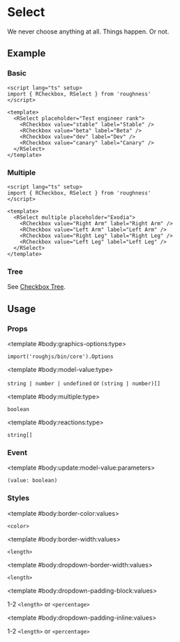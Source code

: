 <script lang="ts" setup>
import { RCheckbox, RDetails, RSelect, RSpace, RTable, RText } from 'roughness'
</script>

# Select

We never choose anything at all. Things happen. Or not.

## Example

### Basic

<RDetails>
  <template #summary>Show Code</template>

```vue
<script lang="ts" setup>
import { RCheckbox, RSelect } from 'roughness'
</script>

<template>
  <RSelect placeholder="Test engineer rank">
    <RCheckbox value="stable" label="Stable" />
    <RCheckbox value="beta" label="Beta" />
    <RCheckbox value="dev" label="Dev" />
    <RCheckbox value="canary" label="Canary" />
  </RSelect>
</template>
```

</RDetails>

<RSelect placeholder="Test engineer rank">
  <RCheckbox value="stable" label="Stable" />
  <RCheckbox value="beta" label="Beta" />
  <RCheckbox value="dev" label="Dev" />
  <RCheckbox value="canary" label="Canary" />
</RSelect>

### Multiple

<RDetails>
  <template #summary>Show Code</template>

```vue
<script lang="ts" setup>
import { RCheckbox, RSelect } from 'roughness'
</script>

<template>
  <RSelect multiple placeholder="Exodia">
    <RCheckbox value="Right Arm" label="Right Arm" />
    <RCheckbox value="Left Arm" label="Left Arm" />
    <RCheckbox value="Right Leg" label="Right Leg" />
    <RCheckbox value="Left Leg" label="Left Leg" />
  </RSelect>
</template>
```

</RDetails>

<RSelect multiple placeholder="Exodia">
  <RCheckbox value="Right Arm" label="Right Arm" />
  <RCheckbox value="Left Arm" label="Left Arm" />
  <RCheckbox value="Right Leg" label="Right Leg" />
  <RCheckbox value="Left Leg" label="Left Leg" />
</RSelect>

### Tree

See [Checkbox Tree](/components/checkbox#tree).

## Usage

### Props

<RSpace overflow>
<RTable
  :columns="['name', 'type', 'default', 'description']"
  :rows="['graphics-options', 'model-value', 'multiple', 'reactions']"
>
  <template #body:*:name="{ row }">{{ row }}</template>

  <template #body:graphics-options:type>

  `import('roughjs/bin/core').Options`

  </template>
  <template #body:graphics-options:description>

  [Options for Rough.js](https://github.com/rough-stuff/rough/wiki#options).

  See [Graphics Configuration](/components/graphics#component-prop).

  </template>

  <template #body:model-value:type>

  `string | number | undefined` or `(string | number)[]`

  </template>
  <template #body:model-value:default>
    <RText type="error">Required</RText>
  </template>
  <template #body:model-value:description>
    Value(s) of the selected item(s).
  </template>

  <template #body:multiple:type>

  `boolean`

  </template>
  <template #body:multiple:default>

  `false`

  </template>
  <template #body:multiple:description>
    Whether to support selecting multiple items.
  </template>

  <template #body:reactions:type>

  `string[]`

  </template>
  <template #body:reactions:default>

  `[]`

  </template>
  <template #body:reactions:description>

  States that trigger graphics redrawing.

  See [Reactions](/guide/theme#reactions).

  </template>
</RTable>
</RSpace>

### Event

<RSpace overflow>
<RTable
  :columns="['name', 'parameters', 'description']"
  :rows="['update:model-value']"
>
  <template #body:*:name="{ row }">{{ row }}</template>

  <template #body:update:model-value:parameters>

  `(value: boolean)`

  </template>
  <template #body:update:model-value:description>
    Callback function triggered when the selected item is changed.
  </template>
</RTable>
</RSpace>

### Styles

<RSpace overflow>
<RTable
  :columns="['name', 'values', 'default', 'description']"
  :rows="['border-color', 'border-width', 'dropdown-border-width', 'dropdown-padding-block', 'dropdown-padding-inline']"
>
  <template #body:*:name="{ row }">--r-select-{{ row }}</template>

  <template #body:border-color:values>

  `<color>`

  </template>
  <template #body:border-color:default>

  `var(--r-common-text-color)`

  </template>
  <template #body:border-color:description>
    Color of the select control border.
  </template>

  <template #body:border-width:values>

  `<length>`

  </template>
  <template #body:border-width:default>

  `2px` when focused, `1px` else

  </template>
  <template #body:border-width:description>
    Width of the select control border.
  </template>

  <template #body:dropdown-border-width:values>

  `<length>`

  </template>
  <template #body:dropdown-border-width:default>

  `1px`

  </template>
  <template #body:dropdown-border-width:description>
    Width of the select dropdown border.
  </template>

  <template #body:dropdown-padding-block:values>

  1-2 `<length>` or `<percentage>`

  </template>
  <template #body:dropdown-padding-block:default>

  `12px`

  </template>
  <template #body:dropdown-padding-block:description>
    Vertical padding of the select dropdown.
  </template>

  <template #body:dropdown-padding-inline:values>

  1-2 `<length>` or `<percentage>`

  </template>
  <template #body:dropdown-padding-inline:default>

  `12px`

  </template>
  <template #body:dropdown-padding-inline:description>
    Horizontal padding of the select dropdown.
  </template>
</RTable>
</RSpace>
